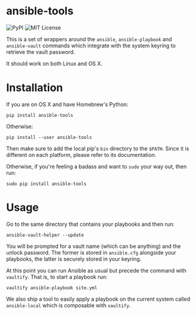 ansible-tools
=============

![PyPI](https://img.shields.io/pypi/dm/ansible-tools.svg)
![MIT License](https://img.shields.io/badge/license-mit-blue.svg)

This is a set of wrappers around the `ansible`, `ansible-playbook` and
`ansible-vault` commands which integrate with the system keyring to retrieve
the vault password.

It should work on both Linux and OS X.


# Installation

If you are on OS X and have Homebrew's Python:

    pip install ansible-tools

Otherwise:

    pip install --user ansible-tools

Then make sure to add the local pip's `bin` directory to the `$PATH`. Since it
is different on each platform, please refer to its documentation.

Otherwise, if you're feeling a badass and want to `sudo` your way out, then
run:

    sudo pip install ansible-tools


# Usage

Go to the same directory that contains your playbooks and then run:

    ansible-vault-helper --update

You will be prompted for a vault name (which can be anything) and the unlock
password. The former is stored in `ansible.cfg` alongside your playbooks, the
latter is securely stored in your keyring.

At this point you can run Ansible as usual but precede the command with
`vaultify`. That is, to start a playbook run:

    vaultify ansible-playbook site.yml

We also ship a tool to easily apply a playbook on the current system called
`ansible-local` which is composable with `vaultify`.
